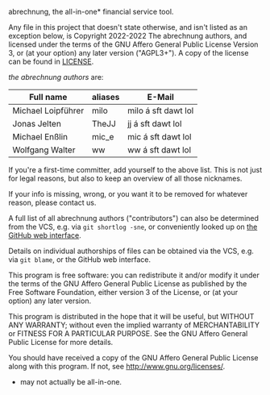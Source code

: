 abrechnung, the all-in-one* financial service tool.

Any file in this project that doesn't state otherwise, and isn't listed as an
exception below, is Copyright 2022-2022 The abrechnung authors, and licensed
under the terms of the GNU Affero General Public License Version 3, or
(at your option) any later version ("AGPL3+").
A copy of the license can be found in [LICENSE](LICENSE).

_the abrechnung authors_ are:

| Full name                         | aliases                     | E-Mail                                            |
|-----------------------------------|-----------------------------|---------------------------------------------------|
| Michael Loipführer                | milo                        | milo á sft dawt lol                               |
| Jonas Jelten                      | TheJJ                       | jj á sft dawt lol                                 |
| Michael Enßlin                    | mic_e                       | mic á sft dawt lol                                |
| Wolfgang Walter                   | ww                          | ww á sft dawt lol                                 |


If you're a first-time committer, add yourself to the above list. This is not
just for legal reasons, but also to keep an overview of all those nicknames.

If your info is missing, wrong, or you want it to be removed for whatever
reason, please contact us.

A full list of all abrechnung authors ("contributors") can also be determined
from the VCS, e.g. via `git shortlog -sne`, or conveniently looked up on
[the GitHub web interface](https://github.com/StuStaNet/abrechnung/graphs/contributors).

Details on individual authorships of files can be obtained via the VCS,
e.g. via `git blame`, or the GitHub web interface.

This program is free software: you can redistribute it and/or modify
it under the terms of the GNU Affero General Public License as published by
the Free Software Foundation, either version 3 of the License, or
(at your option) any later version.

This program is distributed in the hope that it will be useful,
but WITHOUT ANY WARRANTY; without even the implied warranty of
MERCHANTABILITY or FITNESS FOR A PARTICULAR PURPOSE.  See the
GNU Affero General Public License for more details.

You should have received a copy of the GNU Affero General Public License
along with this program.  If not, see <http://www.gnu.org/licenses/>.

* may not actually be all-in-one.

